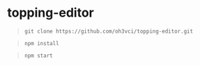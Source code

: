 # topping-editor
> `git clone https://github.com/oh3vci/topping-editor.git`

> `npm install`

> `npm start`
